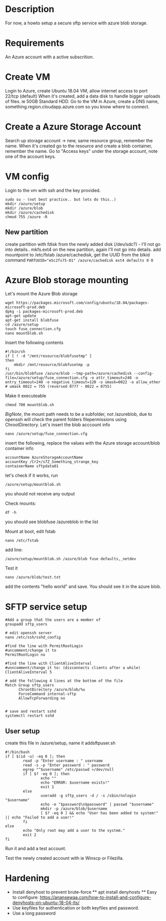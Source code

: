 # Description
For now, a howto setup a secure sftp service with azure blob storage.

# Requirements
An Azure account with a active subscrition.

# Create VM
Login to Azure, create Ubuntu 18.04 VM, allow internet access to port 22/tcp (default)
When it's created, add a data disk to handle bigger uploads of files. ie 50GB Standard HDD.
Go to the VM in Azure, create a DNS name, something.region.cloudapp.azure.com so you know where to connect.


# Create a Azure Storage Account
Search up storage account -> new, same resource group, remember the name.
When it's created go to the resource and create a blob container, remember the name.
Go to "Access keys" under the storage account, note one of the account keys.

# VM config
Login to the vm with ssh and the key provided.
```
sudo su - (not best practice.. but lets do this..)
mkdir /azure/setup
mkdir /azure/blob
mkdir /azure/cachedisk
chmod 755 /azure -R
```
## New partition
create partition with fdisk from the newly added disk (/dev/sdc?) - I'll not go into details.. 
mkfs.ext4 on the new partition, again I'll not go into details.
add mountpoint to /etc/fstab /azure/cachedisk, get the UUID from the blkid command
```PARTUUID="e5c2fs75-01" /azure/cachedisk ext4 defaults 0 0```

# Azure Blob storage mounting
Let's mount the Azure Blob storage
```
wget https://packages.microsoft.com/config/ubuntu/18.04/packages-microsoft-prod.deb
dpkg -i packages-microsoft-prod.deb
apt-get update
apt-get install blobfuse
cd /azure/setup
touch fuse_connection.cfg
nano mountblob.sh
```
Insert the following contents
```
#!/bin/sh
if [ ! -d "/mnt/resource/blobfusetmp" ]
then
    mkdir /mnt/resource/blobfusetmp -p
fi
/usr/bin/blobfuse /azure/blob --tmp-path=/azure/cachedisk --config-file=/azure/setup/fuse_connection.cfg -o attr_timeout=240 -o entry_timeout=240 -o negative_timeout=120 -o umask=0022 -o allow_other
# umask 0022 = 755 (reversed 0777 - 0022 = 0755)
```
Make it executeable
```
chmod 700 mountblob.sh
```
*BigNote*, the mount path needs to be a subfolder, not /azureblob, due to openssh will check the parent folders filepermissions using ChrootDirectory.
Let's insert the blob acccount info
```
nano /azure/setup/fuse_connection.cfg
```
insert the following, replace the values with the Azure storage account/blob container info
```
accountName AzureStorageAccountName
accountKey /Cr2+/s7Z_Something_strange_key
containerName sftpdata01
```
let's check if it works, run
```
/azure/setup/mountblob.sh
```
you should not receive any output

Check mounts: 
```
df -h
```
you should see blobfuse /azureblob in the list

Mount at boot, edit fstab
```
nano /etc/fstab
```
add line:
```
/azure/setup/mountblob.sh /azure/blob fuse defaults,_netdev
```

Test it
```
nano /azure/blob/test.txt
```
add the contents "hello world" and save.
You should see it in the azure blob.

# SFTP service setup
```
#Add a group that the users are a member of
groupadd sftp_users
 
# edit openssh server
nano /etc/ssh/sshd_config
 
#find the line with PermitRootLogin
#uncomment/change it to
PermitRootLogin no
 
#find the line with ClientAliveInterval
#unncomment/change it to: (disconnects clients after a while)
ClientAliveInterval 5
 
# add the following 4 lines at the bottom of the file
Match Group sftp_users
      ChrootDirectory /azure/blob/%u
      ForceCommand internal-sftp
      AllowTcpForwarding no
       
 
# save and restart sshd
systemctl restart sshd
```

## User setup
create this file in /azure/setup, name it addsftpuser.sh
```
#!/bin/bash
if [ $(id -u) -eq 0 ]; then
        read -p "Enter username : " username
        read -s -p "Enter password : " password
        egrep "^$username" /etc/passwd >/dev/null
        if [ $? -eq 0 ]; then
                echo ""
                echo "ERROR: $username exists!"
                exit 1
        else
                useradd -g sftp_users -d / -s /sbin/nologin "$username"
                echo -e "$password\n$password" | passwd "$username"
                mkdir -p /azure/blob/$username
                [ $? -eq 0 ] && echo "User has been added to system!" || echo "Failed to add a user!"
        fi
else
        echo "Only root may add a user to the system."
        exit 2
fi
```
Run it and add a test account.

Test the newly created account with ie Winscp or Filezilla.

# Hardening
* Install denyhost to prevent brute-force
** apt install denyhosts
** Easy to configure: https://anansewaa.com/how-to-install-and-configure-denyhosts-on-ubuntu-18-04-lts/
* Use keyfiles for authentication or both keyfiles and password.
* Use a long password
